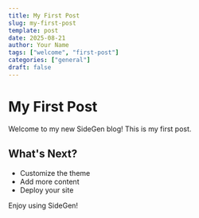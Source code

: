 ```yaml
---
title: My First Post
slug: my-first-post
template: post
date: 2025-08-21
author: Your Name
tags: ["welcome", "first-post"]
categories: ["general"]
draft: false
---
```


# My First Post

Welcome to my new SideGen blog! This is my first post.

## What's Next?

- Customize the theme
- Add more content
- Deploy your site

Enjoy using SideGen!
